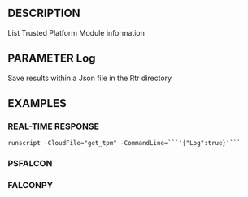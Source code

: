 ## DESCRIPTION
List Trusted Platform Module information

## PARAMETER Log
Save results within a Json file in the Rtr directory

## EXAMPLES

### REAL-TIME RESPONSE
```
runscript -CloudFile="get_tpm" -CommandLine=```'{"Log":true}'```
```
### PSFALCON

### FALCONPY
